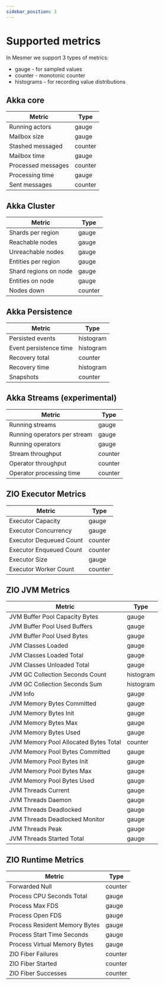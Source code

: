 ```yaml
---
sidebar_position: 3
---
```


# Supported metrics

In Mesmer we support 3 types of metrics:

* gauge - for sampled values
* counter - monotonic counter
* histograms - for recording value distributions

## Akka core

| Metric             | Type    |
|--------------------|---------|
| Running actors     | gauge   |
| Mailbox size       | gauge   |
| Stashed messaged   | counter |
| Mailbox time       | gauge   |
| Processed messages | counter |
| Processing time    | gauge   |
| Sent messages      | counter |

## Akka Cluster

| Metric                | Type    |
|-----------------------|---------|
| Shards per region     | gauge   |
| Reachable nodes       | gauge   |
| Unreachable nodes     | gauge   |
| Entities per region   | gauge   |
| Shard regions on node | gauge   |
| Entities on node      | gauge   |
| Nodes down            | counter |

## Akka Persistence

| Metric                 | Type      |
|------------------------|-----------|
| Persisted events       | histogram |
| Event persistence time | histogram |
| Recovery total         | counter   |
| Recovery time          | histogram |
| Snapshots              | counter   |

## Akka Streams (experimental)

| Metric                       | Type    |
|------------------------------|---------|
| Running streams              | gauge   |
| Running operators per stream | gauge   |
| Running operators            | gauge   |
| Stream throughput            | counter |
| Operator throughput          | counter |
| Operator processing time     | counter |

## ZIO Executor Metrics

| Metric                                | Type      |
|---------------------------------------|-----------|
| Executor Capacity                     | gauge     |
| Executor Concurrency                  | gauge     |
| Executor Dequeued Count               | counter   |
| Executor Enqueued Count               | counter   |
| Executor Size                         | gauge     |
| Executor Worker Count                 | counter   |

## ZIO JVM Metrics

| Metric                                | Type      |
|---------------------------------------|-----------|
| JVM Buffer Pool Capacity Bytes        | gauge     |
| JVM Buffer Pool Used Buffers          | gauge     |
| JVM Buffer Pool Used Bytes            | gauge     |
| JVM Classes Loaded                    | gauge     |
| JVM Classes Loaded Total              | gauge     |
| JVM Classes Unloaded Total            | gauge     |
| JVM GC Collection Seconds Count       | histogram |
| JVM GC Collection Seconds Sum         | histogram |
| JVM Info                              | gauge     |
| JVM Memory Bytes Committed            | gauge     |
| JVM Memory Bytes Init                 | gauge     |
| JVM Memory Bytes Max                  | gauge     |
| JVM Memory Bytes Used                 | gauge     |
| JVM Memory Pool Allocated Bytes Total | counter   |
| JVM Memory Pool Bytes Committed       | gauge     |
| JVM Memory Pool Bytes Init            | gauge     |
| JVM Memory Pool Bytes Max             | gauge     |
| JVM Memory Pool Bytes Used            | gauge     |
| JVM Threads Current                   | gauge     |
| JVM Threads Daemon                    | gauge     |
| JVM Threads Deadlocked                | gauge     |
| JVM Threads Deadlocked Monitor        | gauge     |
| JVM Threads Peak                      | gauge     |
| JVM Threads Started Total             | gauge     |

## ZIO Runtime Metrics

| Metric                                | Type      |
|---------------------------------------|-----------|
| Forwarded Null                        | counter   |
| Process CPU Seconds Total             | gauge     |
| Process Max FDS                       | gauge     |
| Process Open FDS                      | gauge     |
| Process Resident Memory Bytes         | gauge     |
| Process Start Time Seconds            | gauge     |
| Process Virtual Memory Bytes          | gauge     |
| ZIO Fiber Failures                    | counter   |
| ZIO Fiber Started                     | counter   |
| ZIO Fiber Successes                   | counter   |
